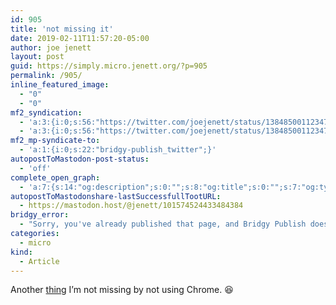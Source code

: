 ```yaml
---
id: 905
title: 'not missing it'
date: 2019-02-11T11:57:20-05:00
author: joe jenett
layout: post
guid: https://simply.micro.jenett.org/?p=905
permalink: /905/
inline_featured_image:
  - "0"
  - "0"
mf2_syndication:
  - 'a:3:{i:0;s:56:"https://twitter.com/joejenett/status/1384850011234750465";i:1;s:56:"https://twitter.com/joejenett/status/1095003893006774274";i:2;s:19:"https://fed.brid.gy";}'
  - 'a:3:{i:0;s:56:"https://twitter.com/joejenett/status/1384850011234750465";i:1;s:56:"https://twitter.com/joejenett/status/1095003893006774274";i:2;s:19:"https://fed.brid.gy";}'
mf2_mp-syndicate-to:
  - 'a:1:{i:0;s:22:"bridgy-publish_twitter";}'
autopostToMastodon-post-status:
  - 'off'
complete_open_graph:
  - 'a:7:{s:14:"og:description";s:0:"";s:8:"og:title";s:0:"";s:7:"og:type";s:0:"";s:12:"twitter:card";s:7:"summary";s:15:"twitter:creator";s:0:"";s:19:"twitter:description";s:0:"";s:8:"og:image";s:0:"";}'
autopostToMastodonshare-lastSuccessfullTootURL:
  - https://mastodon.host/@jenett/101574524433484384
bridgy_error:
  - "Sorry, you've already published that page, and Bridgy Publish doesn't support updating existing posts. Details: https://github.com/snarfed/bridgy/issues/84"
categories:
  - micro
kind:
  - Article
---
```

Another [thing](https://labs.earthpeople.se/2019/02/make-all-videos-fun-to-watch/ "earthpeople") I’m not missing by not using Chrome. 😆